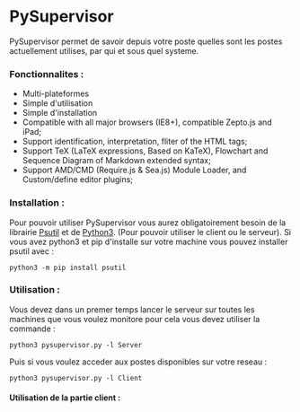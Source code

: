 # PySupervisor

PySupervisor permet de savoir depuis votre poste quelles sont les postes actuellement utilises, par qui et sous quel systeme.


### Fonctionnalites :

- Multi-plateformes
- Simple d'utilisation
- Simple d'installation
- Compatible with all major browsers (IE8+), compatible Zepto.js and iPad;
- Support identification, interpretation, fliter of the HTML tags;
- Support TeX (LaTeX expressions, Based on KaTeX), Flowchart and Sequence Diagram of Markdown extended syntax;
- Support AMD/CMD (Require.js & Sea.js) Module Loader, and Custom/define editor plugins;

### Installation :
Pour pouvoir utiliser PySupervisor vous aurez obligatoirement besoin de la librairie [Psutil](https://psutil.readthedocs.io/en/latest/#)
 et de [Python3](https://www.python.org/download/releases/3.0/). (Pour pouvoir utiliser le client ou le serveur).
Si vous avez python3 et pip d'installe sur votre machine vous pouvez installer psutil avec :
```
python3 -m pip install psutil
```

### Utilisation :
Vous devez dans un premer temps lancer le serveur sur toutes les machines que vous voulez monitore pour cela vous devez utiliser la commande :
```
python3 pysupervisor.py -l Server
```
Puis si vous voulez acceder aux postes disponibles sur votre reseau :
```
python3 pysupervisor.py -l Client
```

#### Utilisation de la partie client :
